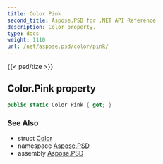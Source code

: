 ```yaml
---
title: Color.Pink
second_title: Aspose.PSD for .NET API Reference
description: Color property. 
type: docs
weight: 1110
url: /net/aspose.psd/color/pink/
---
```

{{< psd/tize >}}
## Color.Pink property

```csharp
public static Color Pink { get; }
```

### See Also

* struct [Color](../)
* namespace [Aspose.PSD](../../color/)
* assembly [Aspose.PSD](../../../)


